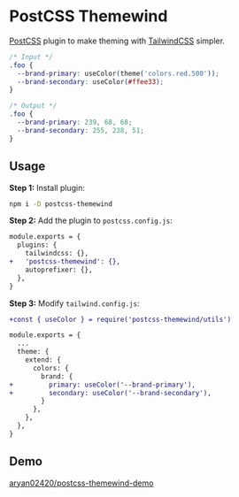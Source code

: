 # PostCSS Themewind

[PostCSS] plugin to make theming with [TailwindCSS] simpler.

[postcss]: https://github.com/postcss/postcss
[tailwindcss]: https://github.com/tailwindlabs/tailwindcss

```css
/* Input */
.foo {
  --brand-primary: useColor(theme('colors.red.500'));
  --brand-secondary: useColor(#ffee33);
}

/* Output */
.foo {
  --brand-primary: 239, 68, 68;
  --brand-secondary: 255, 238, 51;
}
```

## Usage

**Step 1:** Install plugin:

```sh
npm i -D postcss-themewind
```

**Step 2:** Add the plugin to `postcss.config.js`:

```diff
module.exports = {
  plugins: {
    tailwindcss: {},
+   'postcss-themewind': {},
    autoprefixer: {},
  },
}
```

**Step 3:** Modify `tailwind.config.js`:

```diff
+const { useColor } = require('postcss-themewind/utils')

module.exports = {
  ...
  theme: {
    extend: {
      colors: {
        brand: {
+         primary: useColor('--brand-primary'),
+         secondary: useColor('--brand-secondary'),
        }
      },
    },
  },
}
```

## Demo

[aryan02420/postcss-themewind-demo](https://github.com/aryan02420/postcss-themewind-demo/)

